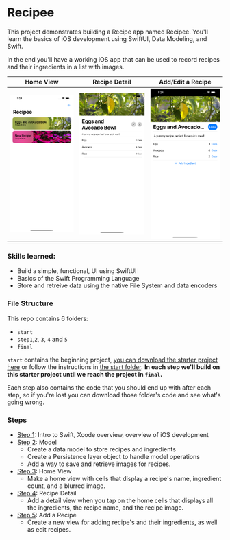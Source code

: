 # Recipee

 This project demonstrates building a Recipe app named Recipee. You'll learn the basics of iOS development using SwiftUI, Data Modeling, and Swift.

In the end you'll have a working iOS app that can be used to record recipes and their ingredients in a list with images.

| Home View                         | Recipe Detail                       | Add/Edit a Recipe                 |
| --------------------------------- | ----------------------------------- | --------------------------------- |
| ![detail](./Screenshots/home.png) | ![detail](./Screenshots/detail.png) | ![detail](./Screenshots/edit.png) |



### Skills learned:

- Build a simple, functional, UI using SwiftUI
- Basics of the Swift Programming Language
- Store and retreive data using the native File System and data encoders

### File Structure

This repo contains 6 folders:

- `start`
- `step1`,`2`, `3`, `4` and `5`
- `final`

`start` contains the beginning project, [you can download the starter project here](https://github.com/ADC-UMN/Recipee/raw/main/start/Recipee-start.zip) or follow the instructions in [the start folder](https://github.com/ADC-UMN/Recipee/start). **In each step we'll build on this starter project until we reach the project in `final`.**

Each step also contains the code that you should end up with after each step, so if you're lost you can download those folder's code and see what's going wrong.

### Steps

- [Step 1](https://github.com/ADC-UMN/Recipee/step1): Intro to Swift, Xcode overview, overview of iOS development
- [Step 2](https://github.com/ADC-UMN/Recipee/step2): Model
  - Create a data model to store recipes and ingredients
  - Create a Persistence layer object to handle model operations
  - Add a way to save and retrieve images for recipes.
- [Step 3](https://github.com/ADC-UMN/Recipee/step3): Home View
  - Make a home view with cells that display a recipe's name, ingredient count, and a blurred image.
- [Step 4](https://github.com/ADC-UMN/Recipee/step4): Recipe Detail
  - Add a detail view when you tap on the home cells that displays all the ingredients, the recipe name, and the recipe image.
- [Step 5](https://github.com/ADC-UMN/Recipee/step5): Add a Recipe
  - Create a new view for adding recipe's and their ingredients, as well as edit recipes.